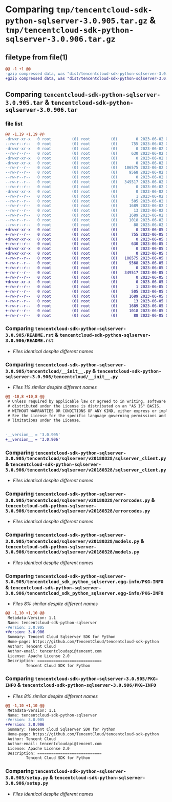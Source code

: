 # Comparing `tmp/tencentcloud-sdk-python-sqlserver-3.0.905.tar.gz` & `tmp/tencentcloud-sdk-python-sqlserver-3.0.906.tar.gz`

## filetype from file(1)

```diff
@@ -1 +1 @@
-gzip compressed data, was "dist/tencentcloud-sdk-python-sqlserver-3.0.905.tar", last modified: Fri Jun  2 00:38:05 2023, max compression
+gzip compressed data, was "dist/tencentcloud-sdk-python-sqlserver-3.0.906.tar", last modified: Mon Jun  5 00:41:28 2023, max compression
```

## Comparing `tencentcloud-sdk-python-sqlserver-3.0.905.tar` & `tencentcloud-sdk-python-sqlserver-3.0.906.tar`

### file list

```diff
@@ -1,19 +1,19 @@
-drwxr-xr-x   0 root         (0) root         (0)        0 2023-06-02 00:38:05.000000 tencentcloud-sdk-python-sqlserver-3.0.905/
--rw-r--r--   0 root         (0) root         (0)      755 2023-06-02 00:38:05.000000 tencentcloud-sdk-python-sqlserver-3.0.905/README.rst
-drwxr-xr-x   0 root         (0) root         (0)        0 2023-06-02 00:38:05.000000 tencentcloud-sdk-python-sqlserver-3.0.905/tencentcloud/
--rw-r--r--   0 root         (0) root         (0)      630 2023-06-02 00:38:05.000000 tencentcloud-sdk-python-sqlserver-3.0.905/tencentcloud/__init__.py
-drwxr-xr-x   0 root         (0) root         (0)        0 2023-06-02 00:38:05.000000 tencentcloud-sdk-python-sqlserver-3.0.905/tencentcloud/sqlserver/
-drwxr-xr-x   0 root         (0) root         (0)        0 2023-06-02 00:38:05.000000 tencentcloud-sdk-python-sqlserver-3.0.905/tencentcloud/sqlserver/v20180328/
--rw-r--r--   0 root         (0) root         (0)   106575 2023-06-02 00:38:05.000000 tencentcloud-sdk-python-sqlserver-3.0.905/tencentcloud/sqlserver/v20180328/sqlserver_client.py
--rw-r--r--   0 root         (0) root         (0)     9568 2023-06-02 00:38:05.000000 tencentcloud-sdk-python-sqlserver-3.0.905/tencentcloud/sqlserver/v20180328/errorcodes.py
--rw-r--r--   0 root         (0) root         (0)        0 2023-06-02 00:38:05.000000 tencentcloud-sdk-python-sqlserver-3.0.905/tencentcloud/sqlserver/v20180328/__init__.py
--rw-r--r--   0 root         (0) root         (0)   349517 2023-06-02 00:38:05.000000 tencentcloud-sdk-python-sqlserver-3.0.905/tencentcloud/sqlserver/v20180328/models.py
--rw-r--r--   0 root         (0) root         (0)        0 2023-06-02 00:38:05.000000 tencentcloud-sdk-python-sqlserver-3.0.905/tencentcloud/sqlserver/__init__.py
-drwxr-xr-x   0 root         (0) root         (0)        0 2023-06-02 00:38:05.000000 tencentcloud-sdk-python-sqlserver-3.0.905/tencentcloud_sdk_python_sqlserver.egg-info/
--rw-r--r--   0 root         (0) root         (0)        1 2023-06-02 00:38:05.000000 tencentcloud-sdk-python-sqlserver-3.0.905/tencentcloud_sdk_python_sqlserver.egg-info/dependency_links.txt
--rw-r--r--   0 root         (0) root         (0)      505 2023-06-02 00:38:05.000000 tencentcloud-sdk-python-sqlserver-3.0.905/tencentcloud_sdk_python_sqlserver.egg-info/SOURCES.txt
--rw-r--r--   0 root         (0) root         (0)     1689 2023-06-02 00:38:05.000000 tencentcloud-sdk-python-sqlserver-3.0.905/tencentcloud_sdk_python_sqlserver.egg-info/PKG-INFO
--rw-r--r--   0 root         (0) root         (0)       13 2023-06-02 00:38:05.000000 tencentcloud-sdk-python-sqlserver-3.0.905/tencentcloud_sdk_python_sqlserver.egg-info/top_level.txt
--rw-r--r--   0 root         (0) root         (0)     1689 2023-06-02 00:38:05.000000 tencentcloud-sdk-python-sqlserver-3.0.905/PKG-INFO
--rw-r--r--   0 root         (0) root         (0)     1018 2023-06-02 00:38:05.000000 tencentcloud-sdk-python-sqlserver-3.0.905/setup.py
--rw-r--r--   0 root         (0) root         (0)       88 2023-06-02 00:38:05.000000 tencentcloud-sdk-python-sqlserver-3.0.905/setup.cfg
+drwxr-xr-x   0 root         (0) root         (0)        0 2023-06-05 00:41:28.000000 tencentcloud-sdk-python-sqlserver-3.0.906/
+-rw-r--r--   0 root         (0) root         (0)      755 2023-06-05 00:41:28.000000 tencentcloud-sdk-python-sqlserver-3.0.906/README.rst
+drwxr-xr-x   0 root         (0) root         (0)        0 2023-06-05 00:41:28.000000 tencentcloud-sdk-python-sqlserver-3.0.906/tencentcloud/
+-rw-r--r--   0 root         (0) root         (0)      630 2023-06-05 00:41:28.000000 tencentcloud-sdk-python-sqlserver-3.0.906/tencentcloud/__init__.py
+drwxr-xr-x   0 root         (0) root         (0)        0 2023-06-05 00:41:28.000000 tencentcloud-sdk-python-sqlserver-3.0.906/tencentcloud/sqlserver/
+drwxr-xr-x   0 root         (0) root         (0)        0 2023-06-05 00:41:28.000000 tencentcloud-sdk-python-sqlserver-3.0.906/tencentcloud/sqlserver/v20180328/
+-rw-r--r--   0 root         (0) root         (0)   106575 2023-06-05 00:41:28.000000 tencentcloud-sdk-python-sqlserver-3.0.906/tencentcloud/sqlserver/v20180328/sqlserver_client.py
+-rw-r--r--   0 root         (0) root         (0)     9568 2023-06-05 00:41:28.000000 tencentcloud-sdk-python-sqlserver-3.0.906/tencentcloud/sqlserver/v20180328/errorcodes.py
+-rw-r--r--   0 root         (0) root         (0)        0 2023-06-05 00:41:28.000000 tencentcloud-sdk-python-sqlserver-3.0.906/tencentcloud/sqlserver/v20180328/__init__.py
+-rw-r--r--   0 root         (0) root         (0)   349517 2023-06-05 00:41:28.000000 tencentcloud-sdk-python-sqlserver-3.0.906/tencentcloud/sqlserver/v20180328/models.py
+-rw-r--r--   0 root         (0) root         (0)        0 2023-06-05 00:41:28.000000 tencentcloud-sdk-python-sqlserver-3.0.906/tencentcloud/sqlserver/__init__.py
+drwxr-xr-x   0 root         (0) root         (0)        0 2023-06-05 00:41:28.000000 tencentcloud-sdk-python-sqlserver-3.0.906/tencentcloud_sdk_python_sqlserver.egg-info/
+-rw-r--r--   0 root         (0) root         (0)        1 2023-06-05 00:41:28.000000 tencentcloud-sdk-python-sqlserver-3.0.906/tencentcloud_sdk_python_sqlserver.egg-info/dependency_links.txt
+-rw-r--r--   0 root         (0) root         (0)      505 2023-06-05 00:41:28.000000 tencentcloud-sdk-python-sqlserver-3.0.906/tencentcloud_sdk_python_sqlserver.egg-info/SOURCES.txt
+-rw-r--r--   0 root         (0) root         (0)     1689 2023-06-05 00:41:28.000000 tencentcloud-sdk-python-sqlserver-3.0.906/tencentcloud_sdk_python_sqlserver.egg-info/PKG-INFO
+-rw-r--r--   0 root         (0) root         (0)       13 2023-06-05 00:41:28.000000 tencentcloud-sdk-python-sqlserver-3.0.906/tencentcloud_sdk_python_sqlserver.egg-info/top_level.txt
+-rw-r--r--   0 root         (0) root         (0)     1689 2023-06-05 00:41:28.000000 tencentcloud-sdk-python-sqlserver-3.0.906/PKG-INFO
+-rw-r--r--   0 root         (0) root         (0)     1018 2023-06-05 00:41:28.000000 tencentcloud-sdk-python-sqlserver-3.0.906/setup.py
+-rw-r--r--   0 root         (0) root         (0)       88 2023-06-05 00:41:28.000000 tencentcloud-sdk-python-sqlserver-3.0.906/setup.cfg
```

### Comparing `tencentcloud-sdk-python-sqlserver-3.0.905/README.rst` & `tencentcloud-sdk-python-sqlserver-3.0.906/README.rst`

 * *Files identical despite different names*

### Comparing `tencentcloud-sdk-python-sqlserver-3.0.905/tencentcloud/__init__.py` & `tencentcloud-sdk-python-sqlserver-3.0.906/tencentcloud/__init__.py`

 * *Files 1% similar despite different names*

```diff
@@ -10,8 +10,8 @@
 # Unless required by applicable law or agreed to in writing, software
 # distributed under the License is distributed on an "AS IS" BASIS,
 # WITHOUT WARRANTIES OR CONDITIONS OF ANY KIND, either express or implied.
 # See the License for the specific language governing permissions and
 # limitations under the License.
 
 
-__version__ = '3.0.905'
+__version__ = '3.0.906'
```

### Comparing `tencentcloud-sdk-python-sqlserver-3.0.905/tencentcloud/sqlserver/v20180328/sqlserver_client.py` & `tencentcloud-sdk-python-sqlserver-3.0.906/tencentcloud/sqlserver/v20180328/sqlserver_client.py`

 * *Files identical despite different names*

### Comparing `tencentcloud-sdk-python-sqlserver-3.0.905/tencentcloud/sqlserver/v20180328/errorcodes.py` & `tencentcloud-sdk-python-sqlserver-3.0.906/tencentcloud/sqlserver/v20180328/errorcodes.py`

 * *Files identical despite different names*

### Comparing `tencentcloud-sdk-python-sqlserver-3.0.905/tencentcloud/sqlserver/v20180328/models.py` & `tencentcloud-sdk-python-sqlserver-3.0.906/tencentcloud/sqlserver/v20180328/models.py`

 * *Files identical despite different names*

### Comparing `tencentcloud-sdk-python-sqlserver-3.0.905/tencentcloud_sdk_python_sqlserver.egg-info/PKG-INFO` & `tencentcloud-sdk-python-sqlserver-3.0.906/tencentcloud_sdk_python_sqlserver.egg-info/PKG-INFO`

 * *Files 8% similar despite different names*

```diff
@@ -1,10 +1,10 @@
 Metadata-Version: 1.1
 Name: tencentcloud-sdk-python-sqlserver
-Version: 3.0.905
+Version: 3.0.906
 Summary: Tencent Cloud Sqlserver SDK for Python
 Home-page: https://github.com/TencentCloud/tencentcloud-sdk-python
 Author: Tencent Cloud
 Author-email: tencentcloudapi@tencent.com
 License: Apache License 2.0
 Description: ============================
         Tencent Cloud SDK for Python
```

### Comparing `tencentcloud-sdk-python-sqlserver-3.0.905/PKG-INFO` & `tencentcloud-sdk-python-sqlserver-3.0.906/PKG-INFO`

 * *Files 8% similar despite different names*

```diff
@@ -1,10 +1,10 @@
 Metadata-Version: 1.1
 Name: tencentcloud-sdk-python-sqlserver
-Version: 3.0.905
+Version: 3.0.906
 Summary: Tencent Cloud Sqlserver SDK for Python
 Home-page: https://github.com/TencentCloud/tencentcloud-sdk-python
 Author: Tencent Cloud
 Author-email: tencentcloudapi@tencent.com
 License: Apache License 2.0
 Description: ============================
         Tencent Cloud SDK for Python
```

### Comparing `tencentcloud-sdk-python-sqlserver-3.0.905/setup.py` & `tencentcloud-sdk-python-sqlserver-3.0.906/setup.py`

 * *Files identical despite different names*

